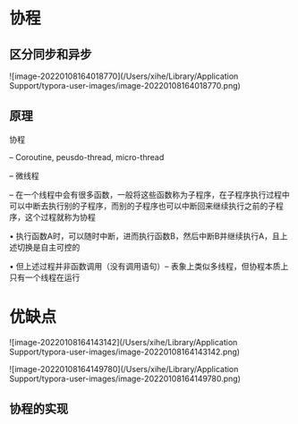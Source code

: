 # 协程



## 区分同步和异步

![image-20220108164018770](/Users/xihe/Library/Application Support/typora-user-images/image-20220108164018770.png)



## 原理

协程

– Coroutine, peusdo-thread, micro-thread

– 微线程

– 在一个线程中会有很多函数，一般将这些函数称为子程序，在子程序执行过程中可以中断去执行别的子程序，而别的子程序也可以中断回来继续执行之前的子程序，这个过程就称为协程

• 执行函数A时，可以随时中断，进而执行函数B，然后中断B并继续执行A，且上述切换是自主可控的

• 但上述过程并非函数调用（没有调用语句）– 表象上类似多线程，但协程本质上只有一个线程在运行



# 优缺点

![image-20220108164143142](/Users/xihe/Library/Application Support/typora-user-images/image-20220108164143142.png)

![image-20220108164149780](/Users/xihe/Library/Application Support/typora-user-images/image-20220108164149780.png)



## 协程的实现

